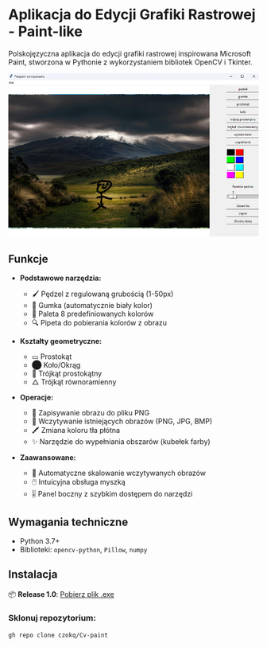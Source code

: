 # Aplikacja do Edycji Grafiki Rastrowej - Paint-like

Polskojęzyczna aplikacja do edycji grafiki rastrowej inspirowana Microsoft Paint, stworzona w Pythonie z wykorzystaniem bibliotek OpenCV i Tkinter.

![Przykładowy interfejs](screenshot.png) <!-- Dodaj własny screenshot -->

## Funkcje

- **Podstawowe narzędzia:**
  - 🖌️ Pędzel z regulowaną grubością (1-50px)
  - 🧼 Gumka (automatycznie biały kolor)
  - 🎨 Paleta 8 predefiniowanych kolorów
  - 🔍 Pipeta do pobierania kolorów z obrazu

- **Kształty geometryczne:**
  - ▭ Prostokąt
  - ⬤ Koło/Okrąg
  - 📐 Trójkąt prostokątny
  - △ Trójkąt równoramienny

- **Operacje:**
  - 💾 Zapisywanie obrazu do pliku PNG
  - 📂 Wczytywanie istniejących obrazów (PNG, JPG, BMP)
  - 🖍️ Zmiana koloru tła płótna
  - ✨ Narzędzie do wypełniania obszarów (kubełek farby)

- **Zaawansowane:**
  - 🔄 Automatyczne skalowanie wczytywanych obrazów
  - 🖱️ Intuicyjna obsługa myszką
  - 🎚️ Panel boczny z szybkim dostępem do narzędzi

## Wymagania techniczne

- Python 3.7+
- Biblioteki: `opencv-python`, `Pillow`, `numpy`

## Instalacja

📦 **Release 1.0**: [Pobierz plik .exe](https://github.com/czokq/Cv-paint/releases/tag/paint)

### Sklonuj repozytorium:
```bash
gh repo clone czokq/Cv-paint
